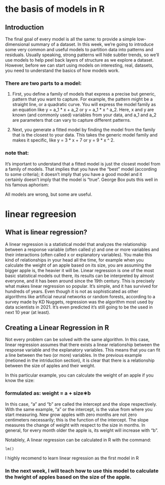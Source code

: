 # the basis of models in R
## Introduction
The final goal of every model is all the same: to provide a simple low-dimensional summary of a dataset. 
In this week, we’re going to introduce some very common and useful models to partition data into patterns and residuals. 
Usually speaking, strong patterns will hide subtler trends, so we’ll use models to help peel back layers of structure as we explore a dataset.
However, before we can start using models on interesting, real, datasets, you need to understand the basics of how models work. 

### There are two parts to a model:

1. First, you define a family of models that express a precise but generic, pattern that you want to capture. 
For example, the pattern might be a straight line, or a quadratic curve. 
You will express the model family as an equation like y = a_1 * x + a_2 or y = a_1 * x ^ a_2. 
Here, x and y are known (and commonly used) variables from your data, and a_1 and a_2 are parameters that can vary to capture different patterns.

2. Next, you generate a fitted model by finding the model from the family that is the closest to your data. 
This takes the generic model family and makes it specific, like y = 3 * x + 7 or y = 9 * x ^ 2.

### note that:
It’s important to understand that a fitted model is just the closest model from a family of models. That implies that you have the “best” model (according to some criteria); it doesn’t imply that you have a good model and it certainly doesn’t imply that the model is “true”. George Box puts this well in his famous aphorism:

All models are wrong, but some are useful.


# linear regreesion
## What is linear regression?
A linear regression is a statistical model that analyzes the relationship between a response variable (often called y) and one or more variables and their interactions (often called x or explanatory variables). 
You make this kind of relationships in your head all the time, for example when you calculate the weight of an apple based on its size, you are assuming the bigger apple is, the heavier it will be. 
Linear regression is one of the most basic statistical models out there, its results can be interpreted by almost everyone, and it has been around since the 19th century. 
This is precisely what makes linear regression so popular. It’s simple, and it has survived for hundreds of years. Even though it is not as sophisticated as other algorithms like artificial neural networks or random forests, according to a survey made by KD Nuggets, regression was the algorithm most used by data scientists in 2021. It’s even predicted it’s still going to be the used in next 10 year (at least).

## Creating a Linear Regression in R
Not every problem can be solved with the same algorithm. 
In this case, linear regression assumes that there exists a linear relationship between the response variable and the explanatory variables. 
This means that you can fit a line between the two (or more) variables. 
In the previous example (metioned in the intriduction section), it is clear that there is a relationship between the size of apples and their weight.

In this particular example, you can calculate the weight of an apple if you know the size:

### formulated as: weight = a + size∗b

In this case, “a” and “b” are called the intercept and the slope respectively. With the same example, “a” or the intercept, is the value from where you start measuring. New grow apples with zero months are not zero centimeters necessarily; this is the function of the intercept. The slope measures the change of weight with respect to the size in months. In general, for every month older the apple is, its weight will increase with “b”.

Notablely, A linear regression can be calculated in R with the command: 
```
lm()
```
I highly recomend to learn linear regression as the first model in R

### In the next week, I will teach how to use this model to calculate the hwight of apples based on the size of the apple.


